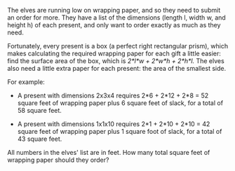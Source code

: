 The elves are running low on wrapping paper, and so they
need to submit an order for more. They have a list of the
dimensions (length l, width w, and height h) of each
present, and only want to order exactly as much as they
need.

Fortunately, every present is a box (a perfect right
rectangular prism), which makes calculating the required
wrapping paper for each gift a little easier: find the
surface area of the box, which is *2\*l\*w + 2\*w\*h +
2\*h\*l.* The elves also need a little extra paper for each
present: the area of the smallest side.

For example:

* A present with dimensions 2x3x4 requires 2\*6 + 2\*12 +
  2\*8 = 52 square feet of wrapping paper plus 6 square feet
  of slack, for a total of 58 square feet.

* A present with dimensions 1x1x10 requires 2\*1 + 2\*10 +
  2\*10 = 42 square feet of wrapping paper plus 1 square foot
  of slack, for a total of 43 square feet.

All numbers in the elves' list are in feet. How many total
square feet of wrapping paper should they order?
